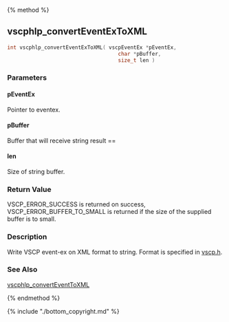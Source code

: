 
{% method %}
## vscphlp_convertEventExToXML

```c
int vscphlp_convertEventExToXML( vscpEventEx *pEventEx, 
                                    char *pBuffer, 
                                    size_t len )
```

### Parameters

#### pEventEx
Pointer to eventex.

#### pBuffer
Buffer that will receive string result ==

#### len
Size of string buffer.

### Return Value
VSCP_ERROR_SUCCESS is returned on success, VSCP_ERROR_BUFFER_TO_SMALL is returned if the size of the supplied buffer is to small. 

### Description
Write VSCP event-ex on XML format to string. Format is specified in [vscp.h](https://github.com/grodansparadis/vscp/blob/master/src/vscp/common/vscp.h). 


### See Also
[vscphlp_convertEventToXML](vscphlp_converteventtoxml.md)

{% endmethod %}

{% include "./bottom_copyright.md" %}